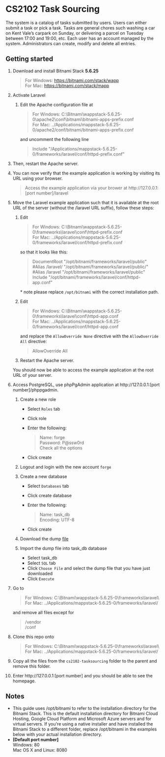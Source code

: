 # CS2102 Task Sourcing

The system is a catalog of tasks submitted by users. Users can either submit a task or pick a task. Tasks are general chores such washing a car on Kent Vale’s carpark on Sunday, or delivering a parcel on Tuesday between 17:00 and 19:00, etc. Each user has an account managed by the system. Administrators can create, modify and delete all entries.

## Getting started

1. Download and install Bitnami Stack <b>5.6.25</b>

   > For Windows: https://bitnami.com/stack/wapp  
   > For Mac: https://bitnami.com/stack/mapp

2. Activate Laravel

   1. Edit the Apache configuration file at

      > For Windows: C:\Bitnami\wappstack-5.6.25-0\apache2\conf\bitnami\bitnami-apps-prefix.conf  
      > For Mac: ../Applications/mappstack-5.6.25-0/apache2/conf/bitnami/bitnami-apps-prefix.conf
      
      and uncomment the following line
      
      > Include "/Applications/mappstack-5.6.25-0/frameworks/laravel/conf/httpd-prefix.conf"
      
  2. Then, restart the Apache server.
  3. You can now verify that the example application is working by visiting its URL using your browser.
  
      > Access the example application via your brower at http://<i></i>127.0.0.1:[port number]/laravel
    
3. Move the Laravel example application such that it is available at the root URL of the server (without the /laravel URL suffix), follow these steps:

   1. Edit
   
      > For Windows: C:\Bitnami\wappstack-5.6.25-0\frameworks\laravel\conf\httpd-prefix.conf  
      > For Mac: ../Applications/mappstack-5.6.25-0/frameworks/laravel/conf/httpd-prefix.conf  
      
      so that it looks like this:

      > DocumentRoot "/opt/bitnami/frameworks/laravel/public"  
      > \#Alias /laravel/ "/opt/bitnami/frameworks/laravel/public/"  
      > \#Alias /laravel "/opt/bitnami/frameworks/laravel/public"  
      > Include "/opt/bitnami/frameworks/laravel/conf/httpd-app.conf"
      
      \* note please replace `/opt/bitnami` with the correct installation path.
      
   2. Edit
   
      > For Windows: C:\Bitnami\wappstack-5.6.25-0\frameworks\laravel\conf\httpd-app.conf  
      > For Mac: ../Applications/mappstack-5.6.25-0/frameworks/laravel/conf/httpd-app.conf  

      and replace the `AllowOverride None` directive with the `AllowOverride All` directive:
      
      > AllowOverride All
      
   3. Restart the Apache server.
   
   You should now be able to access the example application at the root URL of your server.

4. Access PostgreSQL, use phpPgAdmin application at http://<i></i>127.0.0.1:[port number]/phppgadmin.
   1. Create a new role
   
      * Select `Roles` tab
      * Click role
      * Enter the following:
      
        > Name: forge  
        > Password: P@ssw0rd  
        > Check all the options  
      * Click create
   2. Logout and login with the new account `forge`
   3. Create a new database
   
      * Select `Databases` tab
      * Click create database
      * Enter the following:  
      
        > Name: task_db  
        > Encoding: UTF-8  
      * Click create
   4. Download the dump [file](database/dump.sql)
   5. Import the dump file into task_db database
   
      * Select task_db
      * Select `SQL` tab
      * Click `Choose File` and select the dump file that you have just downloaded
      * Click `Execute`
5. Go to

    > For Windows: C:\Bitnami\wappstack-5.6.25-0\frameworks\laravel\  
    > For Mac: ../Applications/mappstack-5.6.25-0/frameworks/laravel/

    and remove all files except for  
    > /vendor  
    > /conf
  
6. Clone this repo onto  

    > For Windows: C:\Bitnami\wappstack-5.6.25-0\frameworks\laravel\  
    > For Mac: ../Applications/mappstack-5.6.25-0/frameworks/laravel/

7. Copy all the files from the `cs2102-tasksourcing` folder to the parent and remove this folder.
8. Enter http://<i></i>127.0.0.1:[port number] and you should be able to see the homepage.

## Notes
* This guide uses /opt/bitnami to refer to the installation directory for the Bitnami Stack. This is the default installation directory for Bitnami Cloud Hosting, Google Cloud Platform and Microsoft Azure servers and for virtual servers. If you're using a native installer and have installed the Bitnami Stack to a different folder, replace /opt/bitnami in the examples below with your actual installation directory.   
* <b>[Default port number]</b>  
  Windows: 80  
  Mac OS X and Linux: 8080
